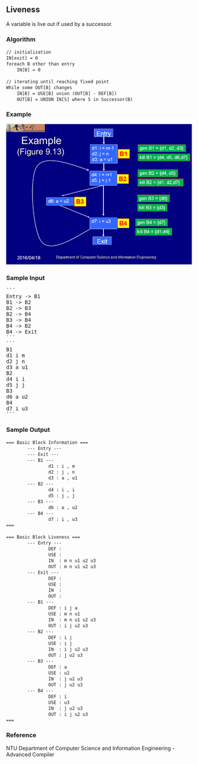 ## Liveness ##

A variable is live out if used by a successor.

### Algorithm ###

```
// initialization
IN[exit] = 0
foreach B other than entry
	IN[B] = 0

// iterating until reaching fixed point
While some OUT[B] changes
	IN[B] = USE[B] union (OUT[B] - DEF[B])
	OUT[B] = UNION IN[S] where S in Successor(B)
```

### Example ###

![Textbook Example Figure 9.13](images/example.png)

### Sample Input ###

<pre>```
Entry -> B1
B1 -> B2
B2 -> B3
B2 -> B4
B3 -> B4
B4 -> B2
B4 -> Exit
```
```
B1
d1 i m
d2 j n
d3 a u1
B2
d4 i i
d5 j j
B3
d6 a u2
B4
d7 i u3
```</pre>

### Sample Output ###

```
=== Basic Block Information ===
        --- Entry ---
        --- Exit ---
        --- B1 ---
                d1 : i , m
                d2 : j , n
                d3 : a , u1
        --- B2 ---
                d4 : i , i
                d5 : j , j
        --- B3 ---
                d6 : a , u2
        --- B4 ---
                d7 : i , u3
===

=== Basic Block Liveness ===
        --- Entry ---
                DEF :
                USE :
                IN  : m n u1 u2 u3
                OUT : m n u1 u2 u3
        --- Exit ---
                DEF :
                USE :
                IN  :
                OUT :
        --- B1 ---
                DEF : i j a
                USE : m n u1
                IN  : m n u1 u2 u3
                OUT : i j u2 u3
        --- B2 ---
                DEF : i j
                USE : i j
                IN  : i j u2 u3
                OUT : j u2 u3
        --- B3 ---
                DEF : a
                USE : u2
                IN  : j u2 u3
                OUT : j u2 u3
        --- B4 ---
                DEF : i
                USE : u3
                IN  : j u2 u3
                OUT : i j u2 u3
===
```

### Reference ###

NTU Department of Computer Science and Information Engineering - Advanced Compiler
